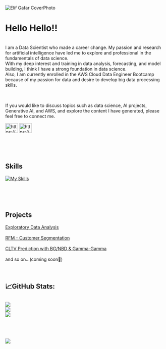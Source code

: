 ![Elif Gafar CoverPhoto](https://github.com/elifgafar/ElifGafar/assets/114522180/7b6f04d2-85e2-4f4c-ad2a-8e310710bbf1)



# Hello Hello!!
<br>
I am a Data Scientist who made a career change. My passion and research for artificial intelligence have led me to explore and professional in the fundamentals of data science. <br>
With my deep interest and training in data analysis, forecasting, and model building, I think I have a strong foundation in data science. <br>
Also, I am currently enrolled in the AWS Cloud Data Engineer Bootcamp because of my passion for data and desire to develop big data processing skills. <br><br><br>


If you would like to discuss topics such as data science, AI projects, Generative AI, and AWS, and explore the content I have generated, please feel free to connect me.
<br>
<p align="left">
<a href="https://linkedin.com/in/https://www.linkedin.com/in/elifgafar/" target="blank"><img align="center" src="https://raw.githubusercontent.com/rahuldkjain/github-profile-readme-generator/master/src/images/icons/Social/linked-in-alt.svg" alt="https://www.linkedin.com/in/elifgafar/" height="30" width="40" /></a>
<a href="https://medium.com/https://medium.com/@elifgafar" target="blank"><img align="center" src="https://raw.githubusercontent.com/rahuldkjain/github-profile-readme-generator/master/src/images/icons/Social/medium.svg" alt="https://medium.com/@elifgafar" height="30" width="40" /></a>
</p>
<br><br><br>

##  Skills

[![My Skills](https://skillicons.dev/icons?i=aws,docker,py,r,linux,java,git,tensorflow,sql)](https://skillicons.dev)

<br><br><br>

##  Projects

[Exploratory Data Analysis](link/to/proje)
<br>
<br>
[RFM - Customer Segmentation](link/to/proje)
<br>
<br>
[CLTV Prediction with BG/NBD & Gamma-Gamma]([link/to/proje](https://github.com/elifgafar/CLTV_Prediction_with_BG-NBD-Gamma-Gamma/blob/main/README.md))
<br>
<br>
and so on...(coming soon👀)
<br><br><br>



##  📈GitHub Stats:

![](https://github-readme-stats.vercel.app/api?username=elifgafar&theme=default&hide_border=false&include_all_commits=true&count_private=false)<br/>
![](https://github-readme-streak-stats.herokuapp.com/?user=elifgafar&theme=default&hide_border=false)<br/>
![](https://github-readme-stats.vercel.app/api/top-langs/?username=elifgafar&theme=default&hide_border=false&include_all_commits=true&count_private=false&layout=compact)
<br><br><br>
---
[![](https://visitcount.itsvg.in/api?id=elifgafar&icon=0&color=0)](https://visitcount.itsvg.in)

<!-- Proudly created with GPRM ( https://gprm.itsvg.in ) -->


